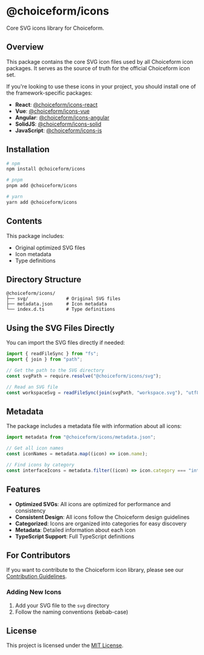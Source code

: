 # @choiceform/icons

Core SVG icons library for Choiceform.

## Overview

This package contains the core SVG icon files used by all Choiceform icon packages.
It serves as the source of truth for the official Choiceform icon set.

If you're looking to use these icons in your project, you should install one of the framework-specific packages:

- **React**: [@choiceform/icons-react](https://www.npmjs.com/package/@choiceform/icons-react)
- **Vue**: [@choiceform/icons-vue](https://www.npmjs.com/package/@choiceform/icons-vue)
- **Angular**: [@choiceform/icons-angular](https://www.npmjs.com/package/@choiceform/icons-angular)
- **SolidJS**: [@choiceform/icons-solid](https://www.npmjs.com/package/@choiceform/icons-solid)
- **JavaScript**: [@choiceform/icons-js](https://www.npmjs.com/package/@choiceform/icons-js)

## Installation

```bash
# npm
npm install @choiceform/icons

# pnpm
pnpm add @choiceform/icons

# yarn
yarn add @choiceform/icons
```

## Contents

This package includes:

- Original optimized SVG files
- Icon metadata
- Type definitions

## Directory Structure

```
@choiceform/icons/
├── svg/              # Original SVG files
├── metadata.json     # Icon metadata
└── index.d.ts        # Type definitions
```

## Using the SVG Files Directly

You can import the SVG files directly if needed:

```js
import { readFileSync } from "fs";
import { join } from "path";

// Get the path to the SVG directory
const svgPath = require.resolve("@choiceform/icons/svg");

// Read an SVG file
const workspaceSvg = readFileSync(join(svgPath, "workspace.svg"), "utf8");
```

## Metadata

The package includes a metadata file with information about all icons:

```js
import metadata from "@choiceform/icons/metadata.json";

// Get all icon names
const iconNames = metadata.map((icon) => icon.name);

// Find icons by category
const interfaceIcons = metadata.filter((icon) => icon.category === "interface");
```

## Features

- **Optimized SVGs**: All icons are optimized for performance and consistency
- **Consistent Design**: All icons follow the Choiceform design guidelines
- **Categorized**: Icons are organized into categories for easy discovery
- **Metadata**: Detailed information about each icon
- **TypeScript Support**: Full TypeScript definitions

## For Contributors

If you want to contribute to the Choiceform icon library, please see our [Contribution Guidelines](https://github.com/choiceform/icons-library/blob/main/CONTRIBUTING.md).

### Adding New Icons

1. Add your SVG file to the `svg` directory
2. Follow the naming conventions (kebab-case)

## License

This project is licensed under the [MIT License](https://github.com/choiceform/icons-library/blob/main/LICENSE).
